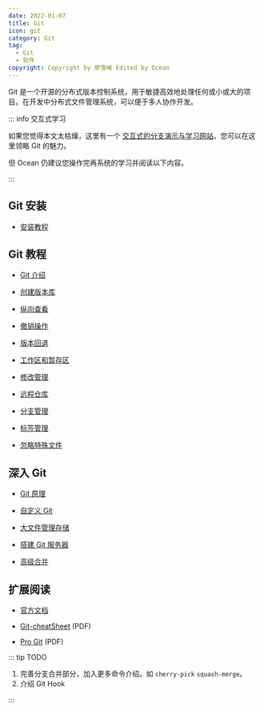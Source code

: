 ```yaml
---
date: 2022-01-07
title: Git
icon: git
category: Git
tag:
  - Git
  - 软件
copyright: Copyright by 廖雪峰 Edited by Ocean
---
```


Git 是一个开源的分布式版本控制系统，用于敏捷高效地处理任何或小或大的项目。在开发中分布式文件管理系统，可以便于多人协作开发。

::: info 交互式学习

如果您觉得本文太枯燥，这里有一个 [交互式的分支演示与学习网站](http://learngitbranching.js.org/)。您可以在这里领略 Git 的魅力。

但 Ocean 仍建议您操作完再系统的学习并阅读以下内容。

:::

<!-- more -->

## Git 安装

- [安装教程](install.md)

## Git 教程

- [Git 介绍](intro.md)

- [创建版本库](create-repo.md)

- [纵向查看](status.md)

- [撤销操作](recall.md)

- [版本回退](reset.md)

- [工作区和暂存区](working-directory.md)

- [修改管理](change.md)

- [远程仓库](remote.md)

- [分支管理](branch.md)

- [标签管理](tag.md)

- [忽略特殊文件](ignore.md)

## 深入 Git

- [Git 原理](working.md)

- [自定义 Git](custom.md)

- [大文件管理存储](gitLFS.md)

- [搭建 Git 服务器](server.md)

- [高级合并](merge.md)

## 扩展阅读

- [官方文档](https://git-scm.com/doc)

- [Git-cheatSheet](https://mister-hope.com/file/git/gitCheatSheet.pdf) (PDF)

- [Pro Git](https://mister-hope.com/file/git/progit_v2.1.45.pdf) (PDF)

::: tip TODO

1. 完善分支合并部分，加入更多命令介绍。如 `cherry-pick` `squash-merge`。
1. 介绍 Git Hook

:::
